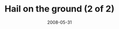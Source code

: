 ---
title: "Hail on the ground (2 of 2)"
date: 2008-05-31
near:
  - Hail on the ground (1 of 2)
  - Pathway after the storm
picture: /assets/content/camera-roll/2008/05/2008-05-31-hail-on-the-ground-2/recon-4-031.jpg
thumbnail: /assets/content/camera-roll/2008/05/2008-05-31-hail-on-the-ground-2/recon-4-031-thumbnail.jpg
type: picture
tags:
  - Recon 4
  - photograph
  - hail
  - looking down
---